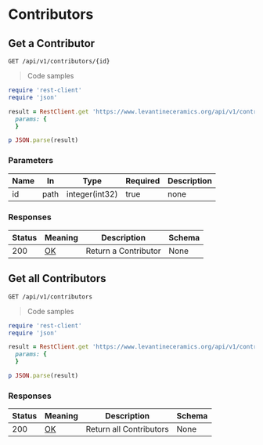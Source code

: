 <h1 id="api-title-contributors">Contributors</h1>

## Get a Contributor
`GET /api/v1/contributors/{id}`

<a id="opIdgetApiV1ContributorsId"></a>

> Code samples

```ruby
require 'rest-client'
require 'json'

result = RestClient.get 'https://www.levantineceramics.org/api/v1/contributors/{id}',
  params: {
  }

p JSON.parse(result)

```

<h3 id="getapiv1contributorsid-parameters">Parameters</h3>

|Name|In|Type|Required|Description|
|---|---|---|---|---|
|id|path|integer(int32)|true|none|

<h3 id="getapiv1contributorsid-responses">Responses</h3>

|Status|Meaning|Description|Schema|
|---|---|---|---|
|200|[OK](https://tools.ietf.org/html/rfc7231#section-6.3.1)|Return a Contributor|None|

## Get all Contributors
`GET /api/v1/contributors`

<a id="opIdgetApiV1Contributors"></a>

> Code samples

```ruby
require 'rest-client'
require 'json'

result = RestClient.get 'https://www.levantineceramics.org/api/v1/contributors',
  params: {
  }

p JSON.parse(result)

```

<h3 id="getapiv1contributors-responses">Responses</h3>

|Status|Meaning|Description|Schema|
|---|---|---|---|
|200|[OK](https://tools.ietf.org/html/rfc7231#section-6.3.1)|Return all Contributors|None|
